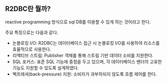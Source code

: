 ## R2DBC란 뭘까?
reactive programming 방식으로 sql DB를 이용할 수 있게 하는 것이라고 한다.

주요 특징으로는 다음과 같다.
- 논블로킹 I/O: R2DBC는 데이터베이스 접근 시 논블로킹 I/O를 사용하여 리소스를 효율적으로 사용한다.
- 리액티브 스트림: Publisher 객체를 통해 스트림 기반 데이터 소비를 지원한다.
- SQL 포커스: 표준 SQL 기능에 중점을 두고 있으며, 각 데이터베이스 벤더의 고유한 기능도 지원할 수 있도록 설계하였다.
- 벡프레셔(back-pressure) 지원: 소비자가 과부하되지 않도록 흐름 제어를 한다. 

